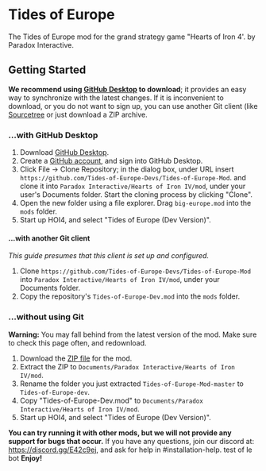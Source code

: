 # Tides of Europe
The Tides of Europe mod for the grand strategy game "Hearts of Iron 4'. by Paradox Interactive.

## Getting Started
**We recommend using [GitHub Desktop](https://desktop.github.com) to download**;
it provides an easy way to synchronize with the latest changes. If it is
inconvenient to download, or you do not want to sign up, you can use another
Git client (like [Sourcetree](https://www.atlassian.com/software/sourcetree) or
just download a ZIP archive.

### ...with GitHub Desktop
1. Download [GitHub Desktop](https://desktop.github.com).
2. Create a [GitHub account](https://github.com/join), and sign into GitHub
   Desktop.
3. Click File → Clone Repository; in the dialog box, under URL insert
   `https://github.com/Tides-of-Europe-Devs/Tides-of-Europe-Mod`. and clone it into
   `Paradox Interactive/Hearts of Iron IV/mod`, under your user's Documents
   folder. Start the cloning process by clicking "Clone".
4. Open the new folder using a file explorer. Drag `big-europe.mod`
   into the `mods` folder.
5. Start up HOI4, and select "Tides of Europe (Dev Version)".

#### ...with another Git client
*This guide presumes that this client is set up and configured.*

1. Clone `https://github.com/Tides-of-Europe-Devs/Tides-of-Europe-Mod` into
   `Paradox Interactive/Hearts of Iron IV/mod`, under your Documents folder.
2. Copy the repository's `Tides-of-Europe-Dev.mod` into the `mods` folder.

### ...without using Git
**Warning:** You may fall behind from the latest version of the mod. Make sure
to check this page often, and redownload.

1. Download the [ZIP file](https://github.com/Tides-of-Europe-Devs/Tides-of-Europe-Mod/archive/master.zip) for the mod.
2. Extract the ZIP to `Documents/Paradox Interactive/Hearts of Iron IV/mod`.
3. Rename the folder you just extracted `Tides-of-Europe-Mod-master` to `Tides-of-Europe-dev`.
3. Copy "Tides-of-Europe-Dev.mod" to `Documents/Paradox Interactive/Hearts of Iron IV/mod`.
4. Start up HOI4, and select "Tides of Europe (Dev Version)".


**You can try running it with other mods, but we will not provide any support for bugs that occur.** If you have any
questions, join our discord at: https://discord.gg/E42c9ej, and ask for help in #installation-help.
test of le bot
**Enjoy!**
